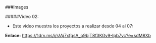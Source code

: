 ###Images

#####Video 02:
* Este video muestra los proyectos a realizar desde 04 al 07:

**Enlace:** https://1drv.ms/i/s!Aj7xfgsA_o9bjT8f3KGv9-Ipb7vc?e=sdM8Xb